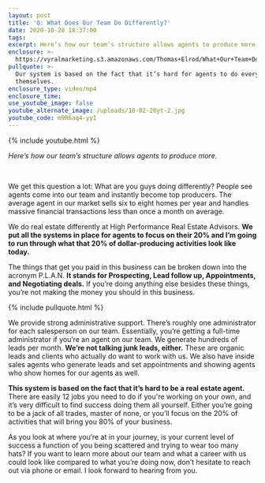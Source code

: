 ```yaml
---
layout: post
title: 'Q: What Does Our Team Do Differently?'
date: 2020-10-28 18:37:00
tags:
excerpt: Here’s how our team’s structure allows agents to produce more.
enclosure: >-
  https://vyralmarketing.s3.amazonaws.com/Thomas+Elrod/What+Our+Team+Does+Differently+-+Charlotte+Real+Estate+Agent.mp4
pullquote: >-
  Our system is based on the fact that it’s hard for agents to do everything
  themselves.
enclosure_type: video/mp4
enclosure_time:
use_youtube_image: false
youtube_alternate_image: /uploads/10-02-20yt-2.jpg
youtube_code: m9R6aq4-yyI
---
```


{% include youtube.html %}

*Here’s how our team’s structure allows agents to produce more.*

&nbsp;

We get this question a lot: What are you guys doing differently? People see agents come into our team and instantly become top producers. The average agent in our market sells six to eight homes per year and handles massive financial transactions less than once a month on average.

We do real estate differently at High Performance Real Estate Advisors. **We put all the systems in place for agents to focus on their 20% and I’m going to run through what that 20% of dollar-producing activities look like today.**

The things that get you paid in this business can be broken down into the acronym P.L.A.N. **It stands for Prospecting, Lead follow up, Appointments, and Negotiating deals.** If you’re doing anything else besides these things, you’re not making the money you should in this business.&nbsp;

{% include pullquote.html %}

We provide strong administrative support. There’s roughly one administrator for each salesperson on our team. Essentially, you’re getting a full-time administrator if you’re an agent on our team. We generate hundreds of leads per month. **We’re not talking junk leads, either.** These are organic leads and clients who actually do want to work with us. We also have inside sales agents who generate leads and set appointments and showing agents who show homes for our agents as well.

**This system is based on the fact that it’s hard to be a real estate agent.** There are easily 12 jobs you need to do if you're working on your own, and it’s very difficult to find success doing them all yourself. Either you’re going to be a jack of all trades, master of none, or you’ll focus on the 20% of activities that will bring you 80% of your business.

As you look at where you’re at in your journey, is your current level of success a function of you being scattered and trying to wear too many hats? If you want to learn more about our team and what a career with us could look like compared to what you’re doing now, don’t hesitate to reach out via phone or email. I look forward to hearing from you.